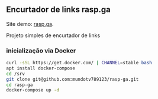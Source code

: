 ## Encurtador de links rasp.ga

Site demo: [rasp.ga](https://rasp.ga).

Projeto simples de encurtador de links

### inicialização via Docker
```bash
curl -sSL https://get.docker.com/ | CHANNEL=stable bash
apt install docker-compose
cd /srv
git clone git@github.com:mundotv789123/rasp-ga.git
cd rasp-ga
docker-compose up -d
```
